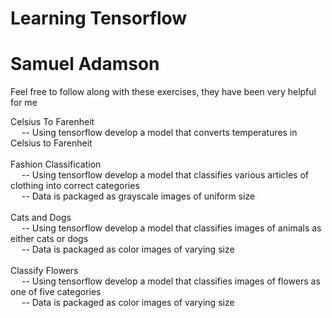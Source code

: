 # Learning Tensorflow #
# Samuel Adamson #

Feel free to follow along with these exercises, they have been very helpful for me


Celsius To Farenheit <br>
&emsp; -- Using tensorflow develop a model that converts temperatures in Celsius to Farenheit <br>
<br>
Fashion Classification <br>
&emsp; -- Using tensorflow develop a model that classifies various articles of clothing into correct categories <br>
&emsp; -- Data is packaged as grayscale images of uniform size <br>
<br>
Cats and Dogs <br>
&emsp; -- Using tensorflow develop a model that classifies images of animals as either cats or dogs <br>
&emsp; -- Data is packaged as color images of varying size <br>
<br>
Classify Flowers <br>
&emsp; -- Using tensorflow develop a model that classifies images of flowers as one of five categories <br>
&emsp; -- Data is packaged as color images of varying size <br>
